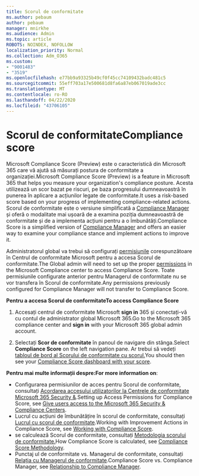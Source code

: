 ```yaml
---
title: Scorul de conformitate
ms.author: pebaum
author: pebaum
manager: mnirkhe
ms.audience: Admin
ms.topic: article
ROBOTS: NOINDEX, NOFOLLOW
localization_priority: Normal
ms.collection: Adm_O365
ms.custom:
- "9001483"
- "3519"
ms.openlocfilehash: e77bb9a93325b49cf0f45cc74109432badc481c5
ms.sourcegitcommit: 55eff703a17e500681d8fa6a87eb067019ade3cc
ms.translationtype: MT
ms.contentlocale: ro-RO
ms.lasthandoff: 04/22/2020
ms.locfileid: "43706105"
---
```

# <a name="compliance-score"></a><span data-ttu-id="e4870-102">Scorul de conformitate</span><span class="sxs-lookup"><span data-stu-id="e4870-102">Compliance score</span></span>

<span data-ttu-id="e4870-103">Microsoft Compliance Score (Preview) este o caracteristică din Microsoft 365 care vă ajută să măsurați postura de conformitate a organizației.</span><span class="sxs-lookup"><span data-stu-id="e4870-103">Microsoft Compliance Score (Preview) is a feature in Microsoft 365 that helps you measure your organization's compliance posture.</span></span> <span data-ttu-id="e4870-104">Acesta utilizează un scor bazat pe riscuri, pe baza progresului dumneavoastră în punerea în aplicare a acțiunilor legate de conformitate.</span><span class="sxs-lookup"><span data-stu-id="e4870-104">It uses a risk-based score based on your progress of implementing compliance-related actions.</span></span>   <span data-ttu-id="e4870-105">Scorul de conformitate este o versiune simplificată a [Compliance Manager](https://docs.microsoft.com/microsoft-365/compliance/compliance-manager-overview) și oferă o modalitate mai ușoară de a examina poziția dumneavoastră de conformitate și de a implementa acțiuni pentru a o îmbunătăți.</span><span class="sxs-lookup"><span data-stu-id="e4870-105">Compliance Score is a simplified version of [Compliance Manager](https://docs.microsoft.com/microsoft-365/compliance/compliance-manager-overview) and offers an easier way to examine your compliance stance and implement actions to improve it.</span></span> 

<span data-ttu-id="e4870-106">Administratorul global va trebui să configurați [permisiunile](https://docs.microsoft.com/microsoft-365/security/office-365-security/permissions-in-the-security-and-compliance-center) corespunzătoare în Centrul de conformitate Microsoft pentru a accesa Scorul de conformitate.</span><span class="sxs-lookup"><span data-stu-id="e4870-106">The Global admin will need to set up the proper [permissions](https://docs.microsoft.com/microsoft-365/security/office-365-security/permissions-in-the-security-and-compliance-center) in the Microsoft Compliance center to access Compliance Score.</span></span>  <span data-ttu-id="e4870-107">Toate permisiunile configurate anterior pentru Managerul de conformitate nu se vor transfera în Scorul de conformitate.</span><span class="sxs-lookup"><span data-stu-id="e4870-107">Any permissions previously configured for Compliance Manager will not transfer to Compliance Score.</span></span>

<span data-ttu-id="e4870-108">**Pentru a accesa Scorul de conformitate**</span><span class="sxs-lookup"><span data-stu-id="e4870-108">**To access Compliance Score**</span></span>

1. <span data-ttu-id="e4870-109">Accesați centrul de conformitate Microsoft **sign in** 365 și conectați-vă cu contul de administrator global Microsoft 365.</span><span class="sxs-lookup"><span data-stu-id="e4870-109">Go to the Microsoft 365 compliance center and **sign in** with your Microsoft 365 global admin account.</span></span>

2. <span data-ttu-id="e4870-110">Selectați **Scor de conformitate** în panoul de navigare din stânga.</span><span class="sxs-lookup"><span data-stu-id="e4870-110">Select **Compliance Score** on the left navigation pane.</span></span> <span data-ttu-id="e4870-111">Ar trebui să vedeți [tabloul de bord al Scorului de conformitate cu scorul.](https://docs.microsoft.com/microsoft-365/compliance/compliance-score-setup#understand-the-compliance-score-dashboard)</span><span class="sxs-lookup"><span data-stu-id="e4870-111">You should then see your [Compliance Score dashboard with your score](https://docs.microsoft.com/microsoft-365/compliance/compliance-score-setup#understand-the-compliance-score-dashboard).</span></span>
 

<span data-ttu-id="e4870-112">**Pentru mai multe informații despre:**</span><span class="sxs-lookup"><span data-stu-id="e4870-112">**For more information on**:</span></span>

- <span data-ttu-id="e4870-113">Configurarea permisiunilor de acces pentru Scorul de conformitate, consultați [Acordarea accesului utilizatorilor la Centrele de conformitate Microsoft 365 Security &](https://docs.microsoft.com/microsoft-365/security/office-365-security/grant-access-to-the-security-and-compliance-center).</span><span class="sxs-lookup"><span data-stu-id="e4870-113">Setting up Access Permissions for Compliance Score, see [Give users access to the Microsoft 365 Security & Compliance Centers](https://docs.microsoft.com/microsoft-365/security/office-365-security/grant-access-to-the-security-and-compliance-center).</span></span>
- <span data-ttu-id="e4870-114">Lucrul cu acțiuni de îmbunătățire în scorul de conformitate, consultați [Lucrul cu scorul de conformitate](https://docs.microsoft.com/microsoft-365/compliance/working-with-compliance-score).</span><span class="sxs-lookup"><span data-stu-id="e4870-114">Working with Improvement Actions in Compliance Score, see  [Working with Compliance Score](https://docs.microsoft.com/microsoft-365/compliance/working-with-compliance-score).</span></span>
- <span data-ttu-id="e4870-115">se calculează Scorul de conformitate, consultați [Metodologia scorului de conformitate.](https://docs.microsoft.com/microsoft-365/compliance/compliance-score-methodology)</span><span class="sxs-lookup"><span data-stu-id="e4870-115">How Compliance Score is calculated, see [Compliance Score Methodology](https://docs.microsoft.com/microsoft-365/compliance/compliance-score-methodology).</span></span>
- <span data-ttu-id="e4870-116">Punctaj ul de conformitate vs. Managerul de conformitate, consultați [Relația cu Managerul de conformitate](https://docs.microsoft.com/microsoft-365/compliance/compliance-score#relationship-to-compliance-manager).</span><span class="sxs-lookup"><span data-stu-id="e4870-116">Compliance Score vs. Compliance Manager, see [Relationship to Compliance Manager](https://docs.microsoft.com/microsoft-365/compliance/compliance-score#relationship-to-compliance-manager).</span></span>

